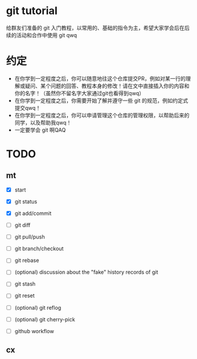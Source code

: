 # git tutorial

给群友们准备的 git 入门教程，以常用的、基础的指令为主，希望大家学会后在后续的活动和合作中使用 git qwq

# 约定

- 在你学到一定程度之后，你可以随意地往这个仓库提交PR，例如对某一行的理解或疑问、某个问题的回答、教程本身的修改！请在文中直接插入你的内容和你的名字！（虽然你不留名字大家通过git也看得到qwq）
- 在你学到一定程度之后，你需要开始了解并遵守一些 git 的规范，例如约定式提交qwq！
- 在你学到一定程度之后，你可以申请管理这个仓库的管理权限，以帮助后来的同学，以及帮助我qwq！
- 一定要学会 git 啊QAQ

# TODO
## mt
- [x] start
- [x] git status
- [x] git add/commit
- [ ] git diff
- [ ] git pull/push
- [ ] git branch/checkout
- [ ] git rebase
- [ ] (optional) discussion about the "fake" history records of git
- [ ] git stash
- [ ] git reset
- [ ] (optional) git reflog

- [ ] (optional) git cherry-pick

- [ ] github workflow

## cx
